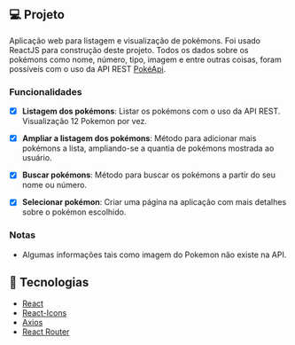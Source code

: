 ## 💻 Projeto

Aplicação web para listagem e visualização de pokémons. Foi usado ReactJS para construção deste projeto. Todos os dados sobre os pokémons como nome, número, tipo, imagem e entre outras coisas, foram possíveis com o uso da API REST [PokéApi](https://pokeapi.co/).


### Funcionalidades

- [x] **Listagem dos pokémons**: Listar os pokémons com o uso da API REST. Visualização 12 Pokemon por vez.

- [x] **Ampliar a listagem dos pokémons**: Método para adicionar mais pokémons a lista, ampliando-se a quantia de pokémons mostrada ao usuário.

- [x] **Buscar pokémons**: Método para buscar os pokémons a partir do seu nome ou número.

- [x] **Selecionar pokémon**: Criar uma página na aplicação com mais detalhes sobre o pokémon escolhido.


### Notas

- Algumas informações tais como imagem do Pokemon não existe na API.



## :rocket: Tecnologias

-  [React](https://pt-br.reactjs.org/)
-  [React-Icons](https://react-icons.netlify.com/)
-  [Axios](https://github.com/axios/axios)
-  [React Router](https://reactrouter.com/web/guides/quick-start)
